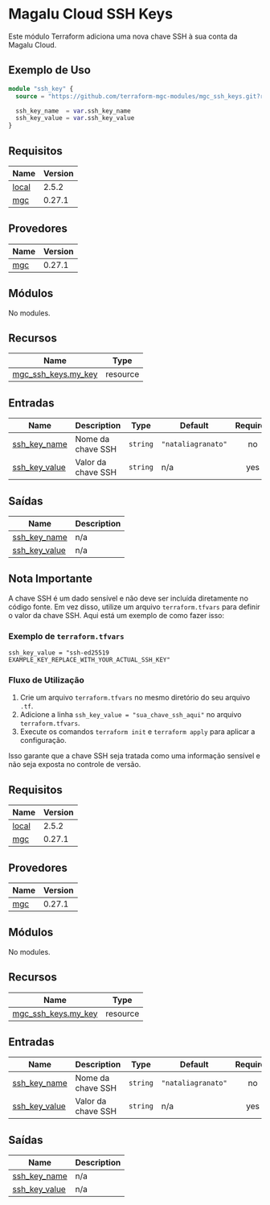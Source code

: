 # Magalu Cloud SSH Keys

Este módulo Terraform adiciona uma nova chave SSH à sua conta da Magalu Cloud.

## Exemplo de Uso

```terraform
module "ssh_key" {
  source = "https://github.com/terraform-mgc-modules/mgc_ssh_keys.git?ref=v1.0.0"

  ssh_key_name  = var.ssh_key_name
  ssh_key_value = var.ssh_key_value
}
```

## Requisitos

| Name                                                          | Version |
| ------------------------------------------------------------- | ------- |
| <a name="requirement_local"></a> [local](#requirement\_local) | 2.5.2   |
| <a name="requirement_mgc"></a> [mgc](#requirement\_mgc)       | 0.27.1  |

## Provedores

| Name                                              | Version |
| ------------------------------------------------- | ------- |
| <a name="provider_mgc"></a> [mgc](#provider\_mgc) | 0.27.1  |

## Módulos

No modules.

## Recursos

| Name                                                                                                          | Type     |
| ------------------------------------------------------------------------------------------------------------- | -------- |
| [mgc_ssh_keys.my_key](https://registry.terraform.io/providers/magalucloud/mgc/0.27.1/docs/resources/ssh_keys) | resource |

## Entradas

| Name                                                                          | Description        | Type     | Default            | Required |
| ----------------------------------------------------------------------------- | ------------------ | -------- | ------------------ | :------: |
| <a name="input_ssh_key_name"></a> [ssh\_key\_name](#input\_ssh\_key\_name)    | Nome da chave SSH  | `string` | `"nataliagranato"` |    no    |
| <a name="input_ssh_key_value"></a> [ssh\_key\_value](#input\_ssh\_key\_value) | Valor da chave SSH | `string` | n/a                |   yes    |

## Saídas

| Name                                                                            | Description |
| ------------------------------------------------------------------------------- | ----------- |
| <a name="output_ssh_key_name"></a> [ssh\_key\_name](#output\_ssh\_key\_name)    | n/a         |
| <a name="output_ssh_key_value"></a> [ssh\_key\_value](#output\_ssh\_key\_value) | n/a         |

## Nota Importante

A chave SSH é um dado sensível e não deve ser incluída diretamente no código fonte. Em vez disso, utilize um arquivo `terraform.tfvars` para definir o valor da chave SSH. Aqui está um exemplo de como fazer isso:

### Exemplo de `terraform.tfvars`

```hcl
ssh_key_value = "ssh-ed25519 EXAMPLE_KEY_REPLACE_WITH_YOUR_ACTUAL_SSH_KEY"
```

### Fluxo de Utilização

1. Crie um arquivo `terraform.tfvars` no mesmo diretório do seu arquivo `.tf`.
2. Adicione a linha `ssh_key_value = "sua_chave_ssh_aqui"` no arquivo `terraform.tfvars`.
3. Execute os comandos `terraform init` e `terraform apply` para aplicar a configuração.

Isso garante que a chave SSH seja tratada como uma informação sensível e não seja exposta no controle de versão.


## Requisitos

| Name                                                          | Version |
| ------------------------------------------------------------- | ------- |
| <a name="requirement_local"></a> [local](#requirement\_local) | 2.5.2   |
| <a name="requirement_mgc"></a> [mgc](#requirement\_mgc)       | 0.27.1  |

## Provedores

| Name                                              | Version |
| ------------------------------------------------- | ------- |
| <a name="provider_mgc"></a> [mgc](#provider\_mgc) | 0.27.1  |

## Módulos

No modules.

## Recursos

| Name                                                                                                          | Type     |
| ------------------------------------------------------------------------------------------------------------- | -------- |
| [mgc_ssh_keys.my_key](https://registry.terraform.io/providers/magalucloud/mgc/0.27.1/docs/resources/ssh_keys) | resource |

## Entradas

| Name                                                                          | Description        | Type     | Default            | Required |
| ----------------------------------------------------------------------------- | ------------------ | -------- | ------------------ | :------: |
| <a name="input_ssh_key_name"></a> [ssh\_key\_name](#input\_ssh\_key\_name)    | Nome da chave SSH  | `string` | `"nataliagranato"` |    no    |
| <a name="input_ssh_key_value"></a> [ssh\_key\_value](#input\_ssh\_key\_value) | Valor da chave SSH | `string` | n/a                |   yes    |

## Saídas

| Name                                                                            | Description |
| ------------------------------------------------------------------------------- | ----------- |
| <a name="output_ssh_key_name"></a> [ssh\_key\_name](#output\_ssh\_key\_name)    | n/a         |
| <a name="output_ssh_key_value"></a> [ssh\_key\_value](#output\_ssh\_key\_value) | n/a         |
